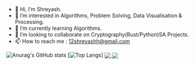 - 👋 Hi, I’m Shreyash.
- 👀 I’m interested in Algorithms, Problem Solving, Data Visualisation & Processing.
- 🌱 I’m currently learning Algorithms.
- 💞️ I’m looking to collaborate on Cryptography(Rust/Python)SA Projects.
- 📫 How to reach me : 12shreyashh@gmail.com


![Anurag's GitHub stats](https://github-readme-stats.vercel.app/api?username=DrCybernotix&show_icons=true&theme=synthwave)
[![Top Langs](https://github-readme-stats.vercel.app/api/top-langs/?username=DrCybernotix&layout=compact)]
<a href="https://github.com/anuraghazra/github-readme-stats">
  <img align="center" src="https://github-readme-stats.vercel.app/api/pin/?username=DrCybernotix&repo=github-readme-stats" />
</a>
<a href="https://github.com/anuraghazra/convoychat">
  <img align="center" src="https://github-readme-stats.vercel.app/api/pin/?username=DrCybernotix&repo=convoychat" />
</a>


<!---
DrCybernotix/DrCybernotix is a ✨ special ✨ repository because its `README.md` (this file) appears on your GitHub profile.
You can click the Preview link to take a look at your changes.
--->
